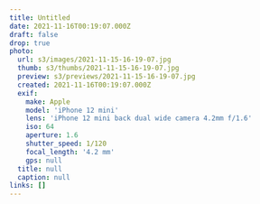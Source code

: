 ```yaml
---
title: Untitled
date: 2021-11-16T00:19:07.000Z
draft: false
drop: true
photo:
  url: s3/images/2021-11-15-16-19-07.jpg
  thumb: s3/thumbs/2021-11-15-16-19-07.jpg
  preview: s3/previews/2021-11-15-16-19-07.jpg
  created: 2021-11-16T00:19:07.000Z
  exif:
    make: Apple
    model: 'iPhone 12 mini'
    lens: 'iPhone 12 mini back dual wide camera 4.2mm f/1.6'
    iso: 64
    aperture: 1.6
    shutter_speed: 1/120
    focal_length: '4.2 mm'
    gps: null
  title: null
  caption: null
links: []
---
```

